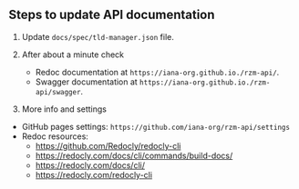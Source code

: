 ## Steps to update API documentation 

1. Update `docs/spec/tld-manager.json` file.

2. After about a minute check
 	* Redoc documentation at `https://iana-org.github.io./rzm-api/`.
	* Swagger documentation at `https://iana-org.github.io./rzm-api/swagger`.

3. More info and settings 
    
- GitHub pages settings: `https://github.com/iana-org/rzm-api/settings`
- Redoc resources:
	* https://github.com/Redocly/redocly-cli
	* https://redocly.com/docs/cli/commands/build-docs/
	* https://redocly.com/docs/cli/
	* https://redocly.com/redocly-cli

    

